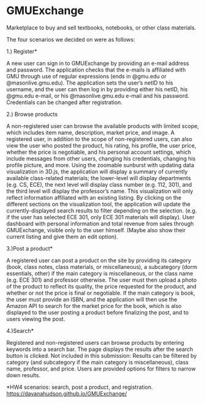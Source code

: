 # GMUExchange
Marketplace to buy and sell textbooks, notebooks, or other class materials.

The four scenarios we decided on were as follows:

1.) Register*

   A new user can sign in to GMUExchange by providing an e-mail address and password. The application checks that the e-mails is            affiliated with GMU through use of regular expressions (ends in @gmu.edu or @masonlive.gmu.edu). The application sets the user’s        netID to his username, and the user can then log in by providing either his netID, his @gmu.edu e-mail, or his @masonlive.gmu.edu      e-mail and his password. Credentials can be changed after registration.
      
2.) Browse products

   A non-registered user can browse the available products with limited scope, which includes item name, description, market price,         and image. A registered user, in addition to the scope of non-registered users, can also view the user who posted the product,         his rating, his profile, the user price, whether the price is negotiable, and his personal account settings, which include             messages from other users, changing his credentials, changing his profile picture, and more. 
    Using the zoomable sunburst with updating data visualization in 3D.js, the application will display a summary of currently               available class-related materials; the lower-level will display departments (e.g. CS, ECE), the next level will display class           number (e.g. 112, 301), and the third level will display the professor’s name. This visualization will only reflect information         affiliated with an existing listing. By clicking on the different sections on the visualization tool, the application will update       the currently-displayed search results to filter depending on the selection. (e.g. if the user has selected ECE 301, only ECE 301       materials will display).
    User dashboard with personal information and total revenue from sales through GMUExchange, visible only to the user himself.             (Maybe also show their current listing and give them an edit option).
      
3.)Post a product*

   A registered user can post a product on the site by providing its category (book, class notes, class materials, or miscellaneous), a    subcategory (dorm essentials, other) if the main category is miscellaneous, or the class name (e.g. ECE 301) and professor              otherwise. The user must then upload a photo of the product to reflect its quality, the price requested for the product, and            whether or not the price is final or negotiable. If the main category is book, the user must provide an ISBN, and the application      will then use the Amazon API to search for the market price for the book, which is also displayed to the user posting a product        before finalizing the post, and to users viewing the post.
    
4.)Search* 

   Registered and non-registered users can browse products by entering keywords into a search bar. The page displays the results after      the search button is clicked.
   Not included in this submission: Results can be filtered by category (and subcategory if the main category is miscellaneous), class      name, professor, and price. Users are provided options for filters to narrow down results.

*HW4 scenarios: search, post a product, and registration.
https://dayanahudson.github.io/GMUExchange/
